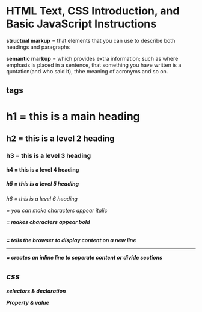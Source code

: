 # HTML Text, CSS Introduction, and Basic JavaScript Instructions

**structual markup** = that elements that you can use to describe both headings and paragraphs

**semantic markup** = which provides extra information; such as where emphasis is placed in a sentence, that something you have written is a quotation(and who said it), thhe meaning of acronyms and so on.

## tags

<h1> h1  = this is a main heading
<h2> h2  = this is a level 2 heading
<h3> h3  = this is a level 3 heading
<h4> h4 = this is a level 4 heading
<h5> h5 = this is a level 5 heading
<h6> h6 = this is a level 6 heading

<i> = you can make characters appear italic

<b> = makes characters appear bold

<br /> = tells the browser to display content on a new line

 <hr /> = creates an inline line to seperate content or divide sections

## css

selectors & declaration

Property & value

<style>

<link>
href
rel 
type

